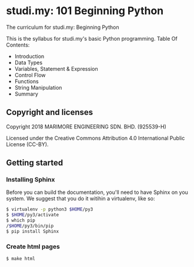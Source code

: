 # studi.my: 101 Beginning Python

The curriculum for studi.my: Beginning Python

This is the syllabus for studi.my's basic Python programming.
Table Of Contents:

-   Introduction
-   Data Types
-   Variables, Statement & Expression
-   Control Flow
-   Functions
-   String Manipulation
-   Summary

## Copyright and licenses

Copyright 2018 MARIMORE ENGINEERING SDN. BHD. (925539-H)

Licensed under the Creative Commons Attribution 4.0 International Public License (CC-BY).

## Getting started

### Installing Sphinx

Before you can build the documentation, you'll need to have Sphinx on you
system. We suggest that you do it witihin a virtualenv, like so:

```bash
$ virtualenv -p python3 $HOME/py3
$ $HOME/py3/activate
$ which pip
/$HOME/py3/bin/pip
$ pip install Sphinx
```

### Create html pages

`$ make html`
